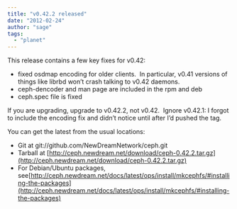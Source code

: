 ```yaml
---
title: "v0.42.2 released"
date: "2012-02-24"
author: "sage"
tags: 
  - "planet"
---
```


This release contains a few key fixes for v0.42:

- fixed osdmap encoding for older clients.  In particular, v0.41 versions of things like librbd won’t crash talking to v0.42 daemons.
- ceph-dencoder and man page are included in the rpm and deb
- ceph.spec file is fixed

If you are upgrading, upgrade to v0.42.2, not v0.42.  Ignore v0.42.1: I forgot to include the encoding fix and didn’t notice until after I’d pushed the tag.

You can get the latest from the usual locations:

- Git at git://github.com/NewDreamNetwork/ceph.git
- Tarball at [http://ceph.newdream.net/download/ceph-0.42.2.tar.gz](http://ceph.newdream.net/download/ceph-0.42.2.tar.gz)
- For Debian/Ubuntu packages, see[http://ceph.newdream.net/docs/latest/ops/install/mkcephfs/#installing-the-packages](http://ceph.newdream.net/docs/latest/ops/install/mkcephfs/#installing-the-packages)

